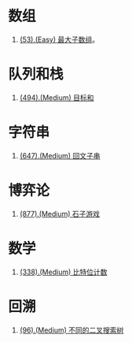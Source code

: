 # 数组

1. [(53).(Easy) 最大子数组][53]。

# 队列和栈

1. [(494).(Medium) 目标和][494]

# 字符串

1. [(647).(Medium) 回文子串][647]

# 博弈论

1. [(877).(Medium) 石子游戏][877]

# 数学

1. [(338).(Medium) 比特位计数][338]

# 回溯

1. [(96).(Medium) 不同的二叉搜索树][96]


[647]: ../string/E647_Medium_PalindromicSubstrings.java
[53]: ../array/E53_Easy_MaximumSubarray.java
[494]: ../../learn/queue_stack/TargetSum.java
[877]: ../gametheory/E877_Medium_StoneGame.java
[338]: ../math/E338_Easy_CountingBits.java
[96]: ../backtracking/E96_Medium_UniqueBinarySearchTrees.java